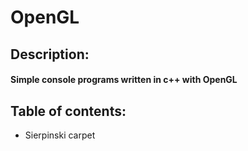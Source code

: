 # OpenGL

## Description:
#### Simple console programs written in c++ with OpenGL

## Table of contents:
* Sierpinski carpet
